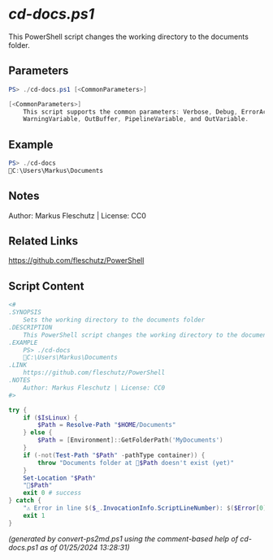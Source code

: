*cd-docs.ps1*
================

This PowerShell script changes the working directory to the documents folder.

Parameters
----------
```powershell
PS> ./cd-docs.ps1 [<CommonParameters>]

[<CommonParameters>]
    This script supports the common parameters: Verbose, Debug, ErrorAction, ErrorVariable, WarningAction, 
    WarningVariable, OutBuffer, PipelineVariable, and OutVariable.
```

Example
-------
```powershell
PS> ./cd-docs
📂C:\Users\Markus\Documents

```

Notes
-----
Author: Markus Fleschutz | License: CC0

Related Links
-------------
https://github.com/fleschutz/PowerShell

Script Content
--------------
```powershell
<#
.SYNOPSIS
	Sets the working directory to the documents folder
.DESCRIPTION
	This PowerShell script changes the working directory to the documents folder.
.EXAMPLE
	PS> ./cd-docs
	📂C:\Users\Markus\Documents
.LINK
	https://github.com/fleschutz/PowerShell
.NOTES
	Author: Markus Fleschutz | License: CC0
#>

try {
	if ($IsLinux) {
		$Path = Resolve-Path "$HOME/Documents"
	} else {
		$Path = [Environment]::GetFolderPath('MyDocuments')
	}
	if (-not(Test-Path "$Path" -pathType container)) {
		throw "Documents folder at 📂$Path doesn't exist (yet)"
	}
	Set-Location "$Path"
	"📂$Path"
	exit 0 # success
} catch {
	"⚠️ Error in line $($_.InvocationInfo.ScriptLineNumber): $($Error[0])"
	exit 1
}
```

*(generated by convert-ps2md.ps1 using the comment-based help of cd-docs.ps1 as of 01/25/2024 13:28:31)*

